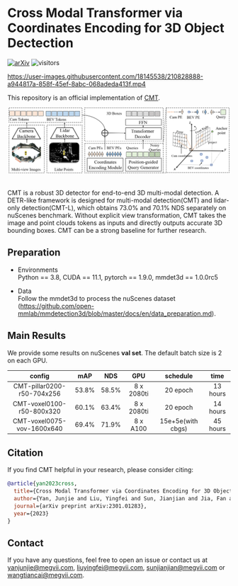 
# Cross Modal Transformer via Coordinates Encoding for 3D Object Dectection
[![arXiv](https://img.shields.io/badge/arXiv-Paper-<COLOR>.svg)](https://arxiv.org/pdf/2301.01283.pdf)
![visitors](https://visitor-badge.glitch.me/badge?page_id=junjie18/CMT)
<!-- ## Introduction -->

https://user-images.githubusercontent.com/18145538/210828888-a944817a-858f-45ef-8abc-068adeda413f.mp4

This repository is an official implementation of [CMT](https://arxiv.org/pdf/2301.01283.pdf).

<div align="center">
  <img src="figs/overview.png"/>
</div><br/>

CMT is a robust 3D detector for end-to-end 3D multi-modal detection. A DETR-like framework is designed for multi-modal detection(CMT) and lidar-only detection(CMT-L), which obtains 73.0% and 70.1% NDS separately on nuScenes benchmark.
Without explicit view transformation, CMT takes the image and point clouds tokens as inputs and directly outputs accurate 3D bounding boxes. CMT can be a strong baseline for further research.


## Preparation

* Environments  
Python == 3.8, CUDA == 11.1, pytorch == 1.9.0, mmdet3d == 1.0.0rc5   

* Data   
Follow the mmdet3d to process the nuScenes dataset (https://github.com/open-mmlab/mmdetection3d/blob/master/docs/en/data_preparation.md).


## Main Results
We provide some results on nuScenes **val set**. The default batch size is 2 on each GPU.

| config            | mAP      | NDS     | GPU | schedule| time    | 
|:--------:|:----------:|:---------:|:--------:|:--------:|:--------:|
| CMT-pillar0200-r50-704x256 | 53.8%     | 58.5%    | 8 x 2080ti | 20 epoch| 13 hours  |  
| CMT-voxel0100-r50-800x320 | 60.1%     | 63.4%    | 8 x 2080ti | 20 epoch| 14 hours   |    
| CMT-voxel0075-vov-1600x640  | 69.4%     | 71.9%    | 8 x A100 | 15e+5e(with cbgs) | 45 hours  |    

## Citation
If you find CMT helpful in your research, please consider citing: 
```bibtex   
@article{yan2023cross,
  title={Cross Modal Transformer via Coordinates Encoding for 3D Object Dectection},
  author={Yan, Junjie and Liu, Yingfei and Sun, Jianjian and Jia, Fan and Li, Shuailin and Wang, Tiancai and Zhang, Xiangyu},
  journal={arXiv preprint arXiv:2301.01283},
  year={2023}
}
```

## Contact
If you have any questions, feel free to open an issue or contact us at yanjunjie@megvii.com, liuyingfei@megvii.com, sunjianjian@megvii.com or wangtiancai@megvii.com.
